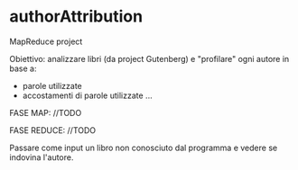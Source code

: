 # authorAttribution
MapReduce project

Obiettivo:
analizzare libri (da project Gutenberg) e "profilare" ogni autore in base a:

- parole utilizzate
- accostamenti di parole utilizzate
...

FASE MAP:
//TODO

FASE REDUCE:
//TODO

Passare come input un libro non conosciuto dal programma e vedere se indovina l'autore.
